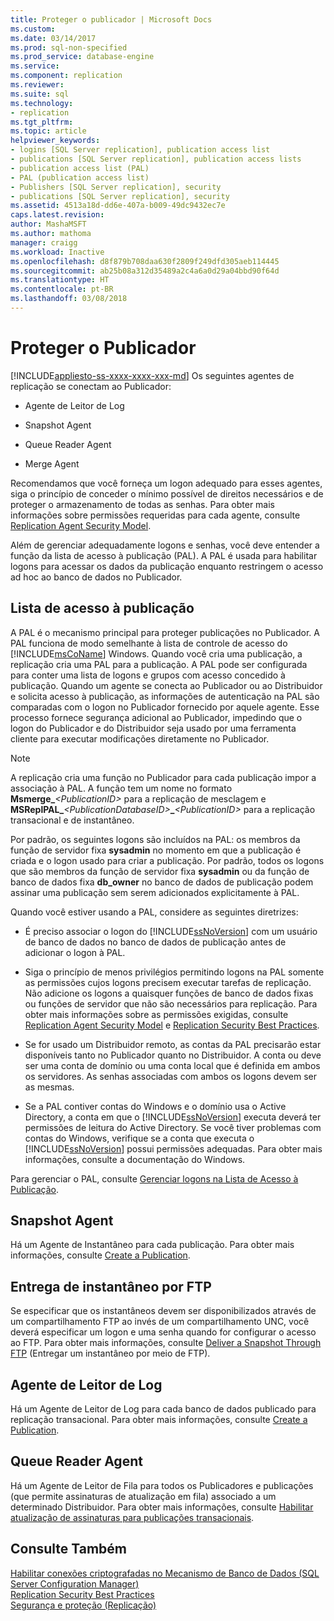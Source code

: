 ```yaml
---
title: Proteger o publicador | Microsoft Docs
ms.custom: 
ms.date: 03/14/2017
ms.prod: sql-non-specified
ms.prod_service: database-engine
ms.service: 
ms.component: replication
ms.reviewer: 
ms.suite: sql
ms.technology:
- replication
ms.tgt_pltfrm: 
ms.topic: article
helpviewer_keywords:
- logins [SQL Server replication], publication access list
- publications [SQL Server replication], publication access lists
- publication access list (PAL)
- PAL (publication access list)
- Publishers [SQL Server replication], security
- publications [SQL Server replication], security
ms.assetid: 4513a18d-dd6e-407a-b009-49dc9432ec7e
caps.latest.revision: 
author: MashaMSFT
ms.author: mathoma
manager: craigg
ms.workload: Inactive
ms.openlocfilehash: d8f879b708daa630f2809f249dfd305aeb114445
ms.sourcegitcommit: ab25b08a312d35489a2c4a6a0d29a04bbd90f64d
ms.translationtype: HT
ms.contentlocale: pt-BR
ms.lasthandoff: 03/08/2018
---
```

# <a name="secure-the-publisher"></a>Proteger o Publicador
[!INCLUDE[appliesto-ss-xxxx-xxxx-xxx-md](../../../includes/appliesto-ss-xxxx-xxxx-xxx-md.md)]
  Os seguintes agentes de replicação se conectam ao Publicador:  
  
-   Agente de Leitor de Log  
  
-   Snapshot Agent  
  
-   Queue Reader Agent  
  
-   Merge Agent  
  
 Recomendamos que você forneça um logon adequado para esses agentes, siga o princípio de conceder o mínimo possível de direitos necessários e de proteger o armazenamento de todas as senhas. Para obter mais informações sobre permissões requeridas para cada agente, consulte [Replication Agent Security Model](../../../relational-databases/replication/security/replication-agent-security-model.md).  
  
 Além de gerenciar adequadamente logons e senhas, você deve entender a função da lista de acesso à publicação (PAL). A PAL é usada para habilitar logons para acessar os dados da publicação enquanto restringem o acesso ad hoc ao banco de dados no Publicador.  
  
## <a name="publication-access-list"></a>Lista de acesso à publicação  
 A PAL é o mecanismo principal para proteger publicações no Publicador. A PAL funciona de modo semelhante à lista de controle de acesso do [!INCLUDE[msCoName](../../../includes/msconame-md.md)] Windows. Quando você cria uma publicação, a replicação cria uma PAL para a publicação. A PAL pode ser configurada para conter uma lista de logons e grupos com acesso concedido à publicação. Quando um agente se conecta ao Publicador ou ao Distribuidor e solicita acesso à publicação, as informações de autenticação na PAL são comparadas com o logon no Publicador fornecido por aquele agente. Esse processo fornece segurança adicional ao Publicador, impedindo que o logon do Publicador e do Distribuidor seja usado por uma ferramenta cliente para executar modificações diretamente no Publicador.  
  
> [!NOTE]  
>  A replicação cria uma função no Publicador para cada publicação impor a associação à PAL. A função tem um nome no formato **Msmerge_***\<PublicationID>* para a replicação de mesclagem e **MSReplPAL_***\<PublicationDatabaseID>***_***\<PublicationID>* para a replicação transacional e de instantâneo.  
  
 Por padrão, os seguintes logons são incluídos na PAL: os membros da função de servidor fixa **sysadmin** no momento em que a publicação é criada e o logon usado para criar a publicação. Por padrão, todos os logons que são membros da função de servidor fixa **sysadmin** ou da função de banco de dados fixa **db_owner** no banco de dados de publicação podem assinar uma publicação sem serem adicionados explicitamente à PAL.  
  
 Quando você estiver usando a PAL, considere as seguintes diretrizes:  
  
-   É preciso associar o logon do [!INCLUDE[ssNoVersion](../../../includes/ssnoversion-md.md)] com um usuário de banco de dados no banco de dados de publicação antes de adicionar o logon à PAL.  
  
-   Siga o princípio de menos privilégios permitindo logons na PAL somente as permissões cujos logons precisem executar tarefas de replicação. Não adicione os logons a quaisquer funções de banco de dados fixas ou funções de servidor que não são necessários para replicação. Para obter mais informações sobre as permissões exigidas, consulte [Replication Agent Security Model](../../../relational-databases/replication/security/replication-agent-security-model.md) e [Replication Security Best Practices](../../../relational-databases/replication/security/replication-security-best-practices.md).  
  
-   Se for usado um Distribuidor remoto, as contas da PAL precisarão estar disponíveis tanto no Publicador quanto no Distribuidor. A conta ou deve ser uma conta de domínio ou uma conta local que é definida em ambos os servidores. As senhas associadas com ambos os logons devem ser as mesmas.  
  
-   Se a PAL contiver contas do Windows e o domínio usa o Active Directory, a conta em que o [!INCLUDE[ssNoVersion](../../../includes/ssnoversion-md.md)] executa deverá ter permissões de leitura do Active Directory. Se você tiver problemas com contas do Windows, verifique se a conta que executa o [!INCLUDE[ssNoVersion](../../../includes/ssnoversion-md.md)] possui permissões adequadas. Para obter mais informações, consulte a documentação do Windows.  
  
 Para gerenciar o PAL, consulte [Gerenciar logons na Lista de Acesso à Publicação](../../../relational-databases/replication/security/manage-logins-in-the-publication-access-list.md).  
  
## <a name="snapshot-agent"></a>Snapshot Agent  
 Há um Agente de Instantâneo para cada publicação. Para obter mais informações, consulte [Create a Publication](../../../relational-databases/replication/publish/create-a-publication.md).  
  
## <a name="ftp-snapshot-delivery"></a>Entrega de instantâneo por FTP  
 Se especificar que os instantâneos devem ser disponibilizados através de um compartilhamento FTP ao invés de um compartilhamento UNC, você deverá especificar um logon e uma senha quando for configurar o acesso ao FTP. Para obter mais informações, consulte [Deliver a Snapshot Through FTP](../../../relational-databases/replication/publish/deliver-a-snapshot-through-ftp.md) (Entregar um instantâneo por meio de FTP).  
  
## <a name="log-reader-agent"></a>Agente de Leitor de Log  
 Há um Agente de Leitor de Log para cada banco de dados publicado para replicação transacional. Para obter mais informações, consulte [Create a Publication](../../../relational-databases/replication/publish/create-a-publication.md).  
  
## <a name="queue-reader-agent"></a>Queue Reader Agent  
 Há um Agente de Leitor de Fila para todos os Publicadores e publicações (que permite assinaturas de atualização em fila) associado a um determinado Distribuidor. Para obter mais informações, consulte [Habilitar atualização de assinaturas para publicações transacionais](../../../relational-databases/replication/publish/enable-updating-subscriptions-for-transactional-publications.md).  
  
## <a name="see-also"></a>Consulte Também  
 [Habilitar conexões criptografadas no Mecanismo de Banco de Dados &#40;SQL Server Configuration Manager&#41;](../../../database-engine/configure-windows/enable-encrypted-connections-to-the-database-engine.md)   
 [Replication Security Best Practices](../../../relational-databases/replication/security/replication-security-best-practices.md)   
 [Segurança e proteção &#40;Replicação&#41;](../../../relational-databases/replication/security/security-and-protection-replication.md)  
  
  
